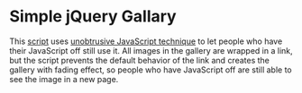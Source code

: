 Simple jQuery Gallary
=====================

This <a href="http://eloux.com/jquery-simple-gallery/">script</a> uses <a href="http://stackoverflow.com/questions/4478795/what-is-unobtrusive-javascript-in-layman-terms">unobtrusive JavaScript technique</a> to let people who have their JavaScript off still use it. All images in the gallery are wrapped in a link, but the script prevents the default behavior of the link and creates the gallery with fading effect, so people who have JavaScript off are still able to see the image in a new page.
